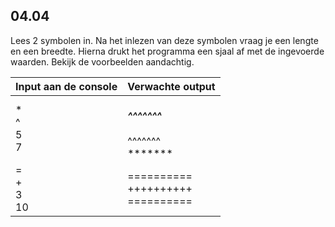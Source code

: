 ## 04.04
Lees 2 symbolen in. Na het inlezen van deze symbolen vraag je een lengte en een breedte. Hierna
drukt het programma een sjaal af met de ingevoerde waarden. Bekijk de voorbeelden aandachtig.

| Input aan de console | Verwachte output |
|----------------------|------------------|
| *<br>^<br>5<br>7 | *******<br>^^^^^^^<br>*******<br>^^^^^^^<br>******* |
| =<br>+<br>3<br>10 | ==========<br>++++++++++<br>========== |